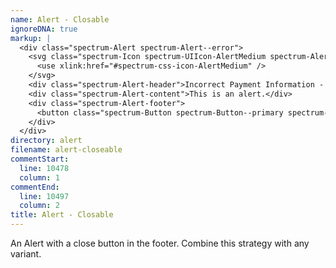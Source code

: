 ```yaml
---
name: Alert - Closable
ignoreDNA: true
markup: |
  <div class="spectrum-Alert spectrum-Alert--error">
    <svg class="spectrum-Icon spectrum-UIIcon-AlertMedium spectrum-Alert-icon" focusable="false" aria-hidden="true">
      <use xlink:href="#spectrum-css-icon-AlertMedium" />
    </svg>
    <div class="spectrum-Alert-header">Incorrect Payment Information - Error</div>
    <div class="spectrum-Alert-content">This is an alert.</div>
    <div class="spectrum-Alert-footer">
      <button class="spectrum-Button spectrum-Button--primary spectrum-Button--quiet">Close</button>
    </div>
  </div>
directory: alert
filename: alert-closeable
commentStart:
  line: 10478
  column: 1
commentEnd:
  line: 10497
  column: 2
title: Alert - Closable
---
```

An Alert with a close button in the footer. Combine this strategy with any variant.